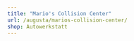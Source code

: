 ```yaml
---
title: "Mario's Collision Center"
url: /augusta/marios-collision-center/
shop: Autowerkstatt
---
```

